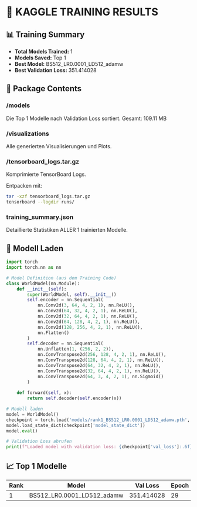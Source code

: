 # 🚀 KAGGLE TRAINING RESULTS

## 📊 Training Summary
- **Total Models Trained:** 1
- **Models Saved:** Top 1
- **Best Model:** BS512_LR0.0001_LD512_adamw
- **Best Validation Loss:** 351.414028

## 📁 Package Contents

### /models
Die Top 1 Modelle nach Validation Loss sortiert.
Gesamt: 109.11 MB

### /visualizations
Alle generierten Visualisierungen und Plots.

### /tensorboard_logs.tar.gz
Komprimierte TensorBoard Logs.

Entpacken mit:
```bash
tar -xzf tensorboard_logs.tar.gz
tensorboard --logdir runs/
```

### training_summary.json
Detaillierte Statistiken ALLER 1 trainierten Modelle.

## 🔧 Modell Laden

```python
import torch
import torch.nn as nn

# Model Definition (aus dem Training Code)
class WorldModel(nn.Module):
    def __init__(self):
        super(WorldModel, self).__init__()
        self.encoder = nn.Sequential(
            nn.Conv2d(3, 64, 4, 2, 1), nn.ReLU(),
            nn.Conv2d(64, 32, 4, 2, 1), nn.ReLU(),
            nn.Conv2d(32, 64, 4, 2, 1), nn.ReLU(),
            nn.Conv2d(64, 128, 4, 2, 1), nn.ReLU(),
            nn.Conv2d(128, 256, 4, 2, 1), nn.ReLU(),
            nn.Flatten()
        )
        self.decoder = nn.Sequential(
            nn.Unflatten(1, (256, 2, 2)),
            nn.ConvTranspose2d(256, 128, 4, 2, 1), nn.ReLU(),
            nn.ConvTranspose2d(128, 64, 4, 2, 1), nn.ReLU(),
            nn.ConvTranspose2d(64, 32, 4, 2, 1), nn.ReLU(),
            nn.ConvTranspose2d(32, 64, 4, 2, 1), nn.ReLU(),
            nn.ConvTranspose2d(64, 3, 4, 2, 1), nn.Sigmoid()
        )
    
    def forward(self, x):
        return self.decoder(self.encoder(x))

# Modell laden
model = WorldModel()
checkpoint = torch.load('models/rank1_BS512_LR0.0001_LD512_adamw.pth', map_location='cpu')
model.load_state_dict(checkpoint['model_state_dict'])
model.eval()

# Validation Loss abrufen
print(f"Loaded model with validation loss: {checkpoint['val_loss']:.6f}")
```

## 📈 Top 1 Modelle

| Rank | Model | Val Loss | Epoch | Saved |
|------|-------|----------|-------|-------|
| 1 | BS512_LR0.0001_LD512_adamw | 351.414028 | 29 | ✅ |
